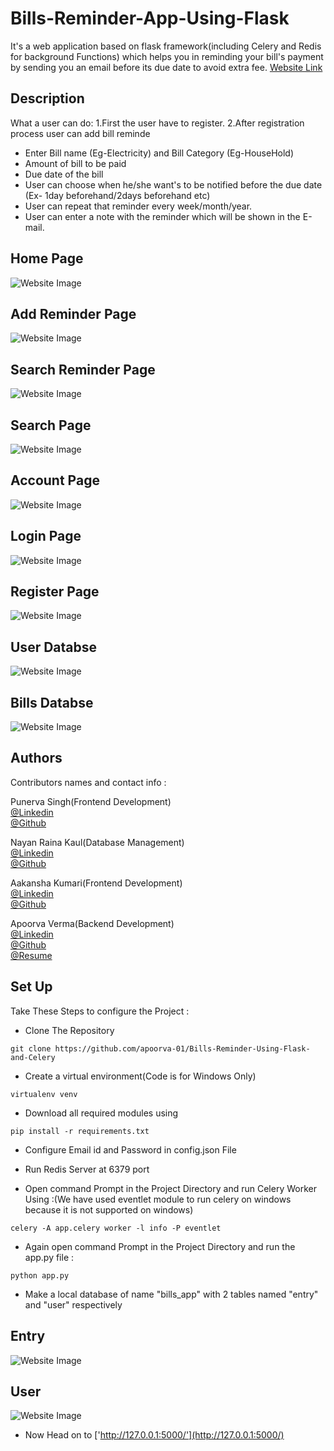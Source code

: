 # Bills-Reminder-App-Using-Flask

It's a web application based on flask framework(including Celery and Redis for background Functions) which 
helps you in reminding your bill's payment by sending you an email before its due date to avoid extra fee.
[Website Link](https://priceless-johnson-639019.netlify.app/)

## Description

What a user can do:
1.First the user have to register.
2.After registration process user can add bill reminde
- Enter Bill name (Eg-Electricity) and Bill Category (Eg-HouseHold)
- Amount of bill to be paid
- Due date of the bill
- User can choose when he/she want's to be notified before the due date (Ex- 1day beforehand/2days beforehand etc)
- User can repeat that reminder every week/month/year.
- User can enter a note with the reminder which will be shown in the E-mail.


## Home Page
![Website Image](app/static/img/g1.png?raw=true "Title")

## Add Reminder Page
![Website Image](app/static/img/readme_pic2.jpg?raw=true "Title")

## Search Reminder Page
![Website Image](app/static/img/readme_pic9.jpg?raw=true "Title")

## Search Page
![Website Image](app/static/img/readme_pic3.jpg?raw=true "Title")


## Account Page
![Website Image](app/static/img/readme_pic8.jpg?raw=true "Title")

## Login Page
![Website Image](app/static/img/readme_pic4.jpg?raw=true "Title")

## Register Page
![Website Image](app/static/img/readme_pic7.jpg?raw=true "Title")

## User Databse
![Website Image](app/static/img/readme_pic5.jpg?raw=true "Title")


## Bills Databse
![Website Image](static/img/readme_pic6.jpg?raw=true "Title")


## Authors

Contributors names and contact info :

Punerva Singh(Frontend Development)<br> 
[@Linkedin](https://www.linkedin.com/in/punerva-singh-958305204)
<br>
[@Github](https://github.com/punervasingh)
<br>



Nayan Raina Kaul(Database Management)<br>
[@Linkedin](http://linkedin.com/in/nayan-raina-kaul-905812202)
<br>
[@Github](https://github.com/nayanrainakaul)
<br>


Aakansha Kumari(Frontend Development)<br>
[@Linkedin](https://www.linkedin.com/in/aakanksha-kumari-64013a210)
<br>
[@Github](https://github.com/aakanksha-198)
<br>


Apoorva Verma(Backend Development)<br>
[@Linkedin](https://www.linkedin.com/in/apoorva-verma-aa045a202/)
<br>
[@Github](https://github.com/apoorva-01)
<br>
[@Resume](https://my-main-portfolio-website.herokuapp.com/)

## Set Up

Take These Steps to configure the Project :

* Clone The Repository
```
git clone https://github.com/apoorva-01/Bills-Reminder-Using-Flask-and-Celery
```

* Create a virtual environment(Code is for Windows Only)
```
virtualenv venv 
```

* Download all required modules using
```
pip install -r requirements.txt
```

* Configure Email id and Password in config.json File

* Run Redis Server at 6379 port

* Open command Prompt in the Project Directory and run Celery Worker Using :(We have used eventlet module to run celery on windows because it is not supported on windows)
```
celery -A app.celery worker -l info -P eventlet
```

*  Again open command Prompt in the Project Directory and run the app.py file :
```
python app.py
```

*  Make a local database of name "bills_app" with 2 tables named "entry" and "user" respectively 
## Entry
![Website Image](app/static/img/readme_pic5.jpg?raw=true "Title")<br>
## User
![Website Image](app/static/img/readme_pic6.jpg?raw=true "Title")<br>


*  Now Head on to ['http://127.0.0.1:5000/'](http://127.0.0.1:5000/)

